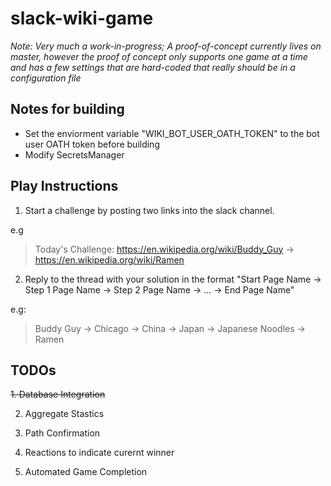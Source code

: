 # slack-wiki-game

_Note: Very much a work-in-progress; A proof-of-concept currently lives on master, however the proof of concept only supports one game at a time and has a few settings that are hard-coded that really should be in a configuration file_


## Notes for building
- Set the enviorment variable "WIKI_BOT_USER_OATH_TOKEN" to the bot user OATH token before building
- Modify SecretsManager 
## Play Instructions
1. Start a challenge by posting two links into the slack channel.

e.g
  >Today's Challenge:
https://en.wikipedia.org/wiki/Buddy_Guy -> https://en.wikipedia.org/wiki/Ramen

2. Reply to the thread with your solution in the format "Start Page Name -> Step 1 Page Name -> Step 2 Page Name -> ... -> End Page Name"

e.g:
  > Buddy Guy -> Chicago -> China -> Japan -> Japanese Noodles -> Ramen
  
## TODOs
<del>1. Database Integration</del>

2. Aggregate Stastics

3. Path Confirmation

4. Reactions to indicate curernt winner

5. Automated Game Completion
